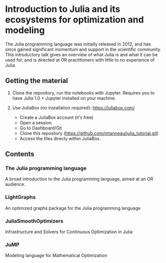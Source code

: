 # Introduction to Julia and its ecosystems for optimization and modeling

The Julia programming language was initially released in 2012, and has since gained significant momentum and support in the scientific community. This introductory talk gives an overview of what Julia is and what it can be used for, and is directed at OR practitioners with little to no experience of Julia.

## Getting the material

1. Clone the repository, run the notebooks with Jupyter.
    Requires you to have Julia 1.0 + Jupyter installed on your machine.

2. Use JuliaBox (no installation required): https://juliabox.com/
    * Create a JuliaBox account (it's free)
    * Open a session
    * Go to Dashboard/Git
    * Clone this repository (https://github.com/mtanneau/julia_tutorial.git)
    * Access the files direcly within JuliaBox.
## Contents

### The Julia programming language

A broad introduction to the Julia programming language, aimed at an OR audience.

### LightGraphs

An optimized graphs package for the Julia programming language

### JuliaSmoothOptimizers

Infrastructure and Solvers for Continuous Optimization in Julia

### JuMP

Modeling language for Mathematical Optimization

